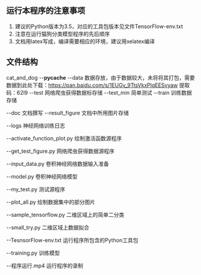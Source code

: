 ## 运行本程序的注意事项
1. 建议的Python版本为3.5，对应的工具包版本见文件TensorFlow-env.txt
2. 注意在运行猫狗分类模型程序的先后顺序
3. 文档用latex写成，编译需要相应的环境，建议用xelatex编译


## 文件结构
cat_and_dog
  --__pycache__ 
  --data  数据存放，由于数据较大，未将将其打包，需要数据到此处下载：https://pan.baidu.com/s/1EUGv_9TtsVkxPlqEESvyaw 提取码：62l9 
    --test  网络爬虫获得数据标存储
    --test_min  简单测试
    --train 训练数据存储

  --doc  文档撰写
    --result_figure  文档中所用图片存储

  --logs  神经网络训练日志

  --activate_function_plot.py  绘制激活函数源程序

  --get_test_figure.py   网络爬虫获得数据源程序

  --input_data.py   卷积神经网络数据输入准备

  --model.py   卷积神经网络模型

  --my_test.py  测试源程序

  --plot_all.py  绘制数据集中的部分图片

  --sample_tensorflow.py  二维区域上的简单二分类

  --small_try.py  二维区域上数据拟合

  --TesnsorFlow-env.txt  运行程序所包含的Python工具包

  --training.py  训练模型

  --程序运行.mp4  运行程序的录制

